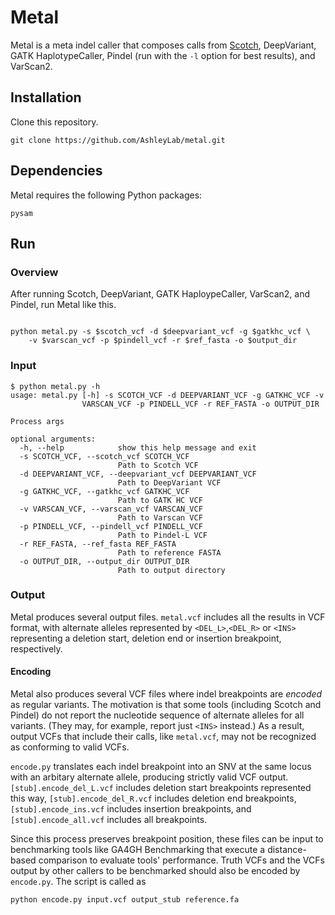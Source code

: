 # Metal

Metal is a meta indel caller that composes calls from [Scotch](https://github.com/AshleyLab/scotch), DeepVariant, GATK HaplotypeCaller, Pindel (run with the `-l` option for best results), and VarScan2. 

## Installation 

Clone this repository. 

```
git clone https://github.com/AshleyLab/metal.git
```

## Dependencies

Metal requires the following Python packages:
```
pysam
```

## Run

### Overview

After running Scotch, DeepVariant, GATK HaploypeCaller, VarScan2, and Pindel, run Metal like this. 

```

python metal.py -s $scotch_vcf -d $deepvariant_vcf -g $gatkhc_vcf \
	-v $varscan_vcf -p $pindell_vcf -r $ref_fasta -o $output_dir

```
### Input

```
$ python metal.py -h
usage: metal.py [-h] -s SCOTCH_VCF -d DEEPVARIANT_VCF -g GATKHC_VCF -v
                VARSCAN_VCF -p PINDELL_VCF -r REF_FASTA -o OUTPUT_DIR

Process args

optional arguments:
  -h, --help            show this help message and exit
  -s SCOTCH_VCF, --scotch_vcf SCOTCH_VCF
                        Path to Scotch VCF
  -d DEEPVARIANT_VCF, --deepvariant_vcf DEEPVARIANT_VCF
                        Path to DeepVariant VCF
  -g GATKHC_VCF, --gatkhc_vcf GATKHC_VCF
                        Path to GATK HC VCF
  -v VARSCAN_VCF, --varscan_vcf VARSCAN_VCF
                        Path to Varscan VCF
  -p PINDELL_VCF, --pindell_vcf PINDELL_VCF
                        Path to Pindel-L VCF
  -r REF_FASTA, --ref_fasta REF_FASTA
                        Path to reference FASTA
  -o OUTPUT_DIR, --output_dir OUTPUT_DIR
                        Path to output directory

```
### Output

Metal produces several output files. `metal.vcf` includes all the results in VCF format, with alternate alleles represented by `<DEL_L>`,`<DEL_R>` or `<INS>` representing a deletion start, deletion end or insertion breakpoint, respectively. 

#### Encoding

Metal also produces several VCF files where indel breakpoints are _encoded_ as regular variants. The motivation is that some tools (including Scotch and Pindel) do not report the nucleotide sequence of alternate alleles for all variants. (They may, for example, report just `<INS>` instead.) As a result, output VCFs that include their calls, like `metal.vcf`, may not be recognized as conforming to valid VCFs. 

`encode.py` translates each indel breakpoint into an SNV at the same locus with an arbitary alternate allele, producing strictly valid VCF output. `[stub].encode_del_L.vcf` includes deletion start breakpoints represented this way, `[stub].encode_del_R.vcf` includes deletion end breakpoints, `[stub].encode_ins.vcf` includes insertion breakpoints, and `[stub].encode_all.vcf` includes all breakpoints. 

Since this process preserves breakpoint position, these files can be input to benchmarking tools like GA4GH Benchmarking that execute a distance-based comparison to evaluate tools' performance. Truth VCFs and the VCFs output by other callers to be benchmarked should also be encoded by `encode.py`. The script is called as

```
python encode.py input.vcf output_stub reference.fa
```
